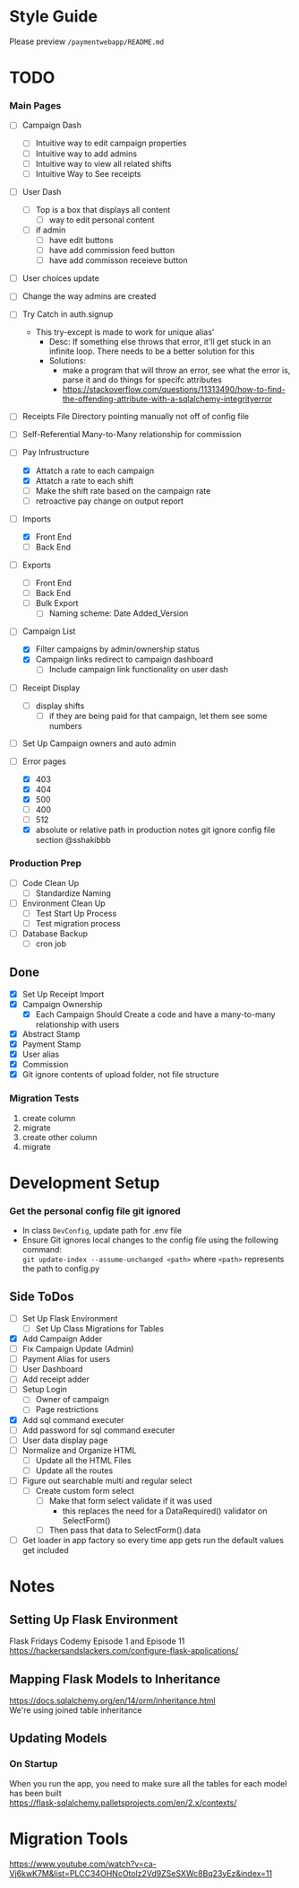 # Style Guide
Please preview `/paymentwebapp/README.md`

# TODO  
### Main Pages
- [ ] Campaign Dash
    - [ ] Intuitive way to edit campaign properties
    - [ ] Intuitive way to add admins
    - [ ] Intuitive way to view all related shifts
    - [ ] Intuitive Way to See receipts
- [ ] User Dash  
    - [ ] Top is a box that displays all content
        - [ ] way to edit personal content
    - [ ] if admin  
        - [ ] have edit buttons  
        - [ ] have add commission feed button  
        - [ ] have add commisson receieve button    
- [ ] User choices update
- [ ] Change the way admins are created
- [ ] Try Catch in auth.signup  
    - This try-except is made to work for unique alias'  
        - Desc: If something else throws that error, it'll get stuck in an infinite loop. There needs to be a better solution for this  
        - Solutions:  
            - make a program that will throw an error, see what the error is, parse it and do things for specifc attributes  
            - https://stackoverflow.com/questions/11313490/how-to-find-the-offending-attribute-with-a-sqlalchemy-integrityerror  
- [ ] Receipts File Directory pointing manually not off of config file  
- [ ] Self-Referential Many-to-Many relationship for commission  
- [ ] Pay Infrustructure  
    - [x] Attatch a rate to each campaign  
    - [x] Attatch a rate to each shift  
    - [ ] Make the shift rate based on the campaign rate  
    - [ ] retroactive pay change on output report  
- [ ] Imports  
    - [x] Front End  
    - [ ] Back End  
- [ ] Exports  
    - [ ] Front End  
    - [ ] Back End  
    - [ ] Bulk Export
        - [ ] Naming scheme: Date Added_Version

- [ ] Campaign List
    - [x] Filter campaigns by admin/ownership status
    - [x] Campaign links redirect to campaign dashboard  
        - [ ] Include campaign link functionality on user dash
- [ ] Receipt Display  

    - [ ] display shifts
        - [ ] if they are being paid for that campaign, let them see some numbers
- [ ] Set Up Campaign owners and auto admin  
- [ ] Error pages   
    - [x] 403  
    - [x] 404  
    - [x] 500  
    - [ ] 400  
    - [ ] 512
    - [x] absolute or relative path in production notes git ignore config file section @sshakibbb  

### Production Prep  
- [ ] Code Clean Up  
    - [ ] Standardize Naming  
- [ ] Environment Clean Up  
    - [ ] Test Start Up Process  
    - [ ] Test migration process  
- [ ] Database Backup  
    - [ ] cron job  
  
## Done  
- [x] Set Up Receipt Import  
- [x] Campaign Ownership  
    - [x] Each Campaign Should Create a code and have a many-to-many relationship with users  
- [x] Abstract Stamp  
- [x] Payment Stamp  
- [x] User alias  
- [x] Commission  
- [x] Git ignore contents of upload folder, not file structure  

### Migration Tests  
1. create column  
2. migrate  
3. create other column  
4. migrate  
  
# Development Setup  
### Get the personal config file git ignored  
- In class ```DevConfig```, update path for .env file  
- Ensure Git ignores local changes to the config file using the following command:  
    ```git update-index --assume-unchanged <path>``` where ```<path>``` represents the path to config.py  
  
## Side ToDos  
- [ ] Set Up Flask Environment  
    - [ ] Set Up Class Migrations for Tables  
- [x] Add Campaign Adder  
- [ ] Fix Campaign Update (Admin)  
- [ ] Payment Alias for users  
- [ ] User Dashboard  
- [ ] Add receipt adder  
- [ ] Setup Login  
    - [ ] Owner of campaign  
    - [ ] Page restrictions  
- [x] Add sql command executer  
- [ ] Add password for sql command executer  
- [ ] User data display page  
- [ ] Normalize and Organize HTML  
    - [ ] Update all the HTML Files  
    - [ ] Update all the routes  
- [ ] Figure out searchable multi and regular select   
    - [ ] Create custom form select  
        - [ ] Make that form select validate if it was used  
            - this replaces the need for a DataRequired() validator on SelectForm()  
        - [ ] Then pass that data to SelectForm().data  
- [ ] Get loader in app factory so every time app gets run the default values get included  
  
# Notes  
  
## Setting Up Flask Environment  
Flask Fridays Codemy Episode 1 and Episode 11  
https://hackersandslackers.com/configure-flask-applications/  
  
## Mapping Flask Models to Inheritance  
https://docs.sqlalchemy.org/en/14/orm/inheritance.html  
We're using joined table inheritance  
  
## Updating Models  
### On Startup  
When you run the app, you need to make sure all the tables for each model has been built  
https://flask-sqlalchemy.palletsprojects.com/en/2.x/contexts/  
  
  
# Migration Tools  
https://www.youtube.com/watch?v=ca-Vj6kwK7M&list=PLCC34OHNcOtolz2Vd9ZSeSXWc8Bq23yEz&index=11  
